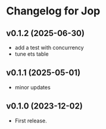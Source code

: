 # Changelog for Jop


## v0.1.2 (2025-06-30)

  * add a test with concurrency 
  * tune ets table

## v0.1.1 (2025-05-01)

  * minor updates

## v0.1.0 (2023-12-02)

  * First release.
